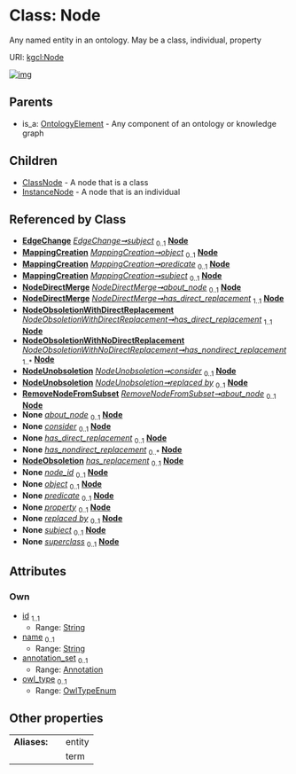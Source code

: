 
# Class: Node


Any named entity in an ontology. May be a class, individual, property

URI: [kgcl:Node](http://w3id.org/kgcl/Node)


[![img](https://yuml.me/diagram/nofunky;dir:TB/class/[RemoveNodeFromSubset],[OntologyElement],[NodeUnobsoletion],[NodeObsoletionWithNoDirectReplacement],[NodeObsoletionWithDirectReplacement],[NodeObsoletion],[NodeDirectMerge],[Annotation]<annotation_set%200..1-++[Node&#124;id:string;name:string%20%3F;owl_type:OwlTypeEnum%20%3F],[EdgeChange]-%20subject%200..1>[Node],[MappingCreation]-%20object%200..1>[Node],[MappingCreation]-%20predicate%200..1>[Node],[MappingCreation]-%20subject%200..1>[Node],[NodeDirectMerge]-%20about_node%200..1>[Node],[NodeDirectMerge]-%20has_direct_replacement%201..1>[Node],[NodeObsoletionWithDirectReplacement]-%20has_direct_replacement%201..1>[Node],[NodeObsoletionWithNoDirectReplacement]-%20has_nondirect_replacement%201..*>[Node],[NodeUnobsoletion]-%20consider%200..1>[Node],[NodeUnobsoletion]-%20replaced%20by%200..1>[Node],[RemoveNodeFromSubset]-%20about_node%200..1>[Node],[NodeChange]-%20about_node%200..1>[Node],[NodeObsoletion]-%20has_direct_replacement%200..1>[Node],[NodeObsoletion]-%20has_nondirect_replacement%200..*>[Node],[NodeCreation]-%20node_id%200..1>[Node],[EdgeCreation]-%20object%200..1>[Node],[EdgeDeletion]-%20object%200..1>[Node],[EdgeObsoletion]-%20object%200..1>[Node],[MappingCreation]-%20object(i)%200..1>[Node],[NewMapping]-%20object%200..1>[Node],[RemoveMapping]-%20object%200..1>[Node],[NewMetadataAssertion]-%20object%200..1>[Node],[RemoveMetadataAssertion]-%20object%200..1>[Node],[Edge]-%20object%200..1>[Node],[EdgeCreation]-%20predicate%200..1>[Node],[EdgeDeletion]-%20predicate%200..1>[Node],[EdgeObsoletion]-%20predicate%200..1>[Node],[MappingCreation]-%20predicate(i)%200..1>[Node],[NewMapping]-%20predicate%200..1>[Node],[RemoveMapping]-%20predicate%200..1>[Node],[NewMetadataAssertion]-%20predicate%200..1>[Node],[RemoveMetadataAssertion]-%20predicate%200..1>[Node],[Edge]-%20predicate%200..1>[Node],[PropertyValue]-%20property%200..1>[Node],[Annotation]-%20property(i)%200..1>[Node],[EdgeCreation]-%20subject%200..1>[Node],[EdgeDeletion]-%20subject%200..1>[Node],[EdgeObsoletion]-%20subject%200..1>[Node],[MappingCreation]-%20subject(i)%200..1>[Node],[Edge]-%20subject%200..1>[Node],[ClassCreation]-%20superclass%200..1>[Node],[Node]^-[InstanceNode],[Node]^-[ClassNode],[OntologyElement]^-[Node],[RemoveMetadataAssertion],[RemoveMapping],[PropertyValue],[NodeCreation],[NodeChange],[NewMetadataAssertion],[NewMapping],[MappingCreation],[InstanceNode],[EdgeObsoletion],[EdgeDeletion],[EdgeCreation],[EdgeChange],[Edge],[ClassNode],[ClassCreation],[Annotation])](https://yuml.me/diagram/nofunky;dir:TB/class/[RemoveNodeFromSubset],[OntologyElement],[NodeUnobsoletion],[NodeObsoletionWithNoDirectReplacement],[NodeObsoletionWithDirectReplacement],[NodeObsoletion],[NodeDirectMerge],[Annotation]<annotation_set%200..1-++[Node&#124;id:string;name:string%20%3F;owl_type:OwlTypeEnum%20%3F],[EdgeChange]-%20subject%200..1>[Node],[MappingCreation]-%20object%200..1>[Node],[MappingCreation]-%20predicate%200..1>[Node],[MappingCreation]-%20subject%200..1>[Node],[NodeDirectMerge]-%20about_node%200..1>[Node],[NodeDirectMerge]-%20has_direct_replacement%201..1>[Node],[NodeObsoletionWithDirectReplacement]-%20has_direct_replacement%201..1>[Node],[NodeObsoletionWithNoDirectReplacement]-%20has_nondirect_replacement%201..*>[Node],[NodeUnobsoletion]-%20consider%200..1>[Node],[NodeUnobsoletion]-%20replaced%20by%200..1>[Node],[RemoveNodeFromSubset]-%20about_node%200..1>[Node],[NodeChange]-%20about_node%200..1>[Node],[NodeObsoletion]-%20has_direct_replacement%200..1>[Node],[NodeObsoletion]-%20has_nondirect_replacement%200..*>[Node],[NodeCreation]-%20node_id%200..1>[Node],[EdgeCreation]-%20object%200..1>[Node],[EdgeDeletion]-%20object%200..1>[Node],[EdgeObsoletion]-%20object%200..1>[Node],[MappingCreation]-%20object(i)%200..1>[Node],[NewMapping]-%20object%200..1>[Node],[RemoveMapping]-%20object%200..1>[Node],[NewMetadataAssertion]-%20object%200..1>[Node],[RemoveMetadataAssertion]-%20object%200..1>[Node],[Edge]-%20object%200..1>[Node],[EdgeCreation]-%20predicate%200..1>[Node],[EdgeDeletion]-%20predicate%200..1>[Node],[EdgeObsoletion]-%20predicate%200..1>[Node],[MappingCreation]-%20predicate(i)%200..1>[Node],[NewMapping]-%20predicate%200..1>[Node],[RemoveMapping]-%20predicate%200..1>[Node],[NewMetadataAssertion]-%20predicate%200..1>[Node],[RemoveMetadataAssertion]-%20predicate%200..1>[Node],[Edge]-%20predicate%200..1>[Node],[PropertyValue]-%20property%200..1>[Node],[Annotation]-%20property(i)%200..1>[Node],[EdgeCreation]-%20subject%200..1>[Node],[EdgeDeletion]-%20subject%200..1>[Node],[EdgeObsoletion]-%20subject%200..1>[Node],[MappingCreation]-%20subject(i)%200..1>[Node],[Edge]-%20subject%200..1>[Node],[ClassCreation]-%20superclass%200..1>[Node],[Node]^-[InstanceNode],[Node]^-[ClassNode],[OntologyElement]^-[Node],[RemoveMetadataAssertion],[RemoveMapping],[PropertyValue],[NodeCreation],[NodeChange],[NewMetadataAssertion],[NewMapping],[MappingCreation],[InstanceNode],[EdgeObsoletion],[EdgeDeletion],[EdgeCreation],[EdgeChange],[Edge],[ClassNode],[ClassCreation],[Annotation])

## Parents

 *  is_a: [OntologyElement](OntologyElement.md) - Any component of an ontology or knowledge graph

## Children

 * [ClassNode](ClassNode.md) - A node that is a class
 * [InstanceNode](InstanceNode.md) - A node that is an individual

## Referenced by Class

 *  **[EdgeChange](EdgeChange.md)** *[EdgeChange➞subject](EdgeChange_subject.md)*  <sub>0..1</sub>  **[Node](Node.md)**
 *  **[MappingCreation](MappingCreation.md)** *[MappingCreation➞object](MappingCreation_object.md)*  <sub>0..1</sub>  **[Node](Node.md)**
 *  **[MappingCreation](MappingCreation.md)** *[MappingCreation➞predicate](MappingCreation_predicate.md)*  <sub>0..1</sub>  **[Node](Node.md)**
 *  **[MappingCreation](MappingCreation.md)** *[MappingCreation➞subject](MappingCreation_subject.md)*  <sub>0..1</sub>  **[Node](Node.md)**
 *  **[NodeDirectMerge](NodeDirectMerge.md)** *[NodeDirectMerge➞about_node](NodeDirectMerge_about_node.md)*  <sub>0..1</sub>  **[Node](Node.md)**
 *  **[NodeDirectMerge](NodeDirectMerge.md)** *[NodeDirectMerge➞has_direct_replacement](NodeDirectMerge_has_direct_replacement.md)*  <sub>1..1</sub>  **[Node](Node.md)**
 *  **[NodeObsoletionWithDirectReplacement](NodeObsoletionWithDirectReplacement.md)** *[NodeObsoletionWithDirectReplacement➞has_direct_replacement](NodeObsoletionWithDirectReplacement_has_direct_replacement.md)*  <sub>1..1</sub>  **[Node](Node.md)**
 *  **[NodeObsoletionWithNoDirectReplacement](NodeObsoletionWithNoDirectReplacement.md)** *[NodeObsoletionWithNoDirectReplacement➞has_nondirect_replacement](NodeObsoletionWithNoDirectReplacement_has_nondirect_replacement.md)*  <sub>1..\*</sub>  **[Node](Node.md)**
 *  **[NodeUnobsoletion](NodeUnobsoletion.md)** *[NodeUnobsoletion➞consider](NodeUnobsoletion_consider.md)*  <sub>0..1</sub>  **[Node](Node.md)**
 *  **[NodeUnobsoletion](NodeUnobsoletion.md)** *[NodeUnobsoletion➞replaced by](NodeUnobsoletion_replaced_by.md)*  <sub>0..1</sub>  **[Node](Node.md)**
 *  **[RemoveNodeFromSubset](RemoveNodeFromSubset.md)** *[RemoveNodeFromSubset➞about_node](RemoveNodeFromSubset_about_node.md)*  <sub>0..1</sub>  **[Node](Node.md)**
 *  **None** *[about_node](about_node.md)*  <sub>0..1</sub>  **[Node](Node.md)**
 *  **None** *[consider](consider.md)*  <sub>0..1</sub>  **[Node](Node.md)**
 *  **None** *[has_direct_replacement](has_direct_replacement.md)*  <sub>0..1</sub>  **[Node](Node.md)**
 *  **None** *[has_nondirect_replacement](has_nondirect_replacement.md)*  <sub>0..\*</sub>  **[Node](Node.md)**
 *  **[NodeObsoletion](NodeObsoletion.md)** *[has_replacement](has_replacement.md)*  <sub>0..1</sub>  **[Node](Node.md)**
 *  **None** *[node_id](node_id.md)*  <sub>0..1</sub>  **[Node](Node.md)**
 *  **None** *[object](object.md)*  <sub>0..1</sub>  **[Node](Node.md)**
 *  **None** *[predicate](predicate.md)*  <sub>0..1</sub>  **[Node](Node.md)**
 *  **None** *[property](property.md)*  <sub>0..1</sub>  **[Node](Node.md)**
 *  **None** *[replaced by](replaced_by.md)*  <sub>0..1</sub>  **[Node](Node.md)**
 *  **None** *[subject](subject.md)*  <sub>0..1</sub>  **[Node](Node.md)**
 *  **None** *[superclass](superclass.md)*  <sub>0..1</sub>  **[Node](Node.md)**

## Attributes


### Own

 * [id](id.md)  <sub>1..1</sub>
     * Range: [String](types/String.md)
 * [name](name.md)  <sub>0..1</sub>
     * Range: [String](types/String.md)
 * [annotation_set](annotation_set.md)  <sub>0..1</sub>
     * Range: [Annotation](Annotation.md)
 * [owl_type](owl_type.md)  <sub>0..1</sub>
     * Range: [OwlTypeEnum](OwlTypeEnum.md)

## Other properties

|  |  |  |
| --- | --- | --- |
| **Aliases:** | | entity |
|  | | term |

